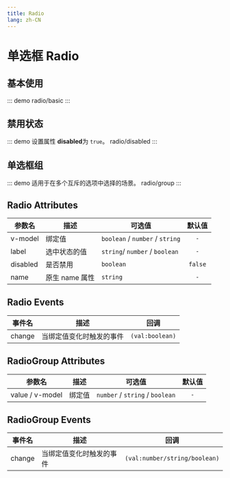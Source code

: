 ```yaml
---
title: Radio
lang: zh-CN
---
```


# 单选框 Radio

## 基本使用

::: demo
radio/basic
:::

## 禁用状态
::: demo 设置属性 **disabled**为 `true`。
radio/disabled
:::

## 单选框组
::: demo 适用于在多个互斥的选项中选择的场景。
radio/group
:::

## Radio Attributes
|参数名|描述|可选值|默认值|
|---|---|---|:---:|
|v-model|绑定值|`boolean` / `number` / `string`|`-`|
|label|选中状态的值|`string`/ `number` / `boolean` |`-`|
|disabled|是否禁用|`boolean`|`false`|
|name|原生 name 属性|`string`|`-`|

## Radio Events
|事件名|描述|回调|
|---|---|---|
|change|当绑定值变化时触发的事件|`(val:boolean)`|


## RadioGroup Attributes
|参数名|描述|可选值|默认值|
|---|---|---|:---:|
|value / v-model|绑定值|`number` / `string` / `boolean`|`-`|

## RadioGroup Events
|事件名|描述|回调|
|---|---|---|
|change|当绑定值变化时触发的事件|`(val:number/string/boolean)`|
